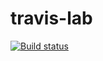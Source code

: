 # travis-lab
[![Build status](https://travis-ci.org/meabhoconnor/travis-lab.svg?master)](https://travis-ci.org/meabhoconnor)